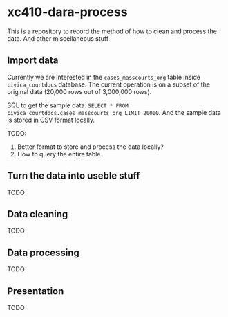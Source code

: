 # xc410-dara-process

This is a repository to record the method of how to clean and process the data.
And other miscellaneous stuff

## Import data

Currently we are interested in the `cases_masscourts_org` table inside `civica_courtdocs` database.
The current operation is on a subset of the original data (20,000 rows out of 3,000,000 rows).

SQL to get the sample data: `SELECT * FROM civica_courtdocs.cases_masscourts_org LIMIT 20000`. And the sample data is stored in CSV format locally.

TODO:
1. Better format to store and process the data locally?
2. How to query the entire table. 

## Turn the data into useble stuff

TODO

## Data cleaning

TODO

## Data processing

TODO

## Presentation

TODO